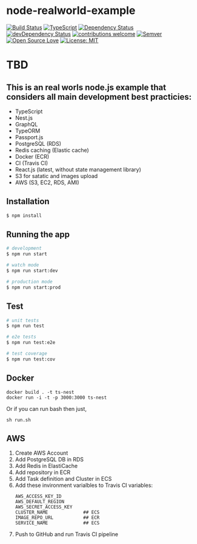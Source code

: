# node-realworld-example

[![Build Status](https://travis-ci.org/morzhanov/node-realworld-example.svg?branch=master)](https://travis-ci.org/morzhanov/node-realworld-example)
[![TypeScript](https://badges.frapsoft.com/typescript/code/typescript.svg?v=101)](https://github.com/ellerbrock/typescript-badges/)
[![Dependency Status](https://david-dm.org/morzhanov/node-realworld-example.svg)](https://david-dm.org/morzhanov/node-realworld-example)
[![devDependency Status](https://david-dm.org/morzhanov/node-realworld-example.svg)](https://david-dm.org/morzhanov/node-realworld-example#info=devDependencies)
[![contributions welcome](https://img.shields.io/badge/contributions-welcome-brightgreen.svg?style=flat)](https://github.com/morzhanov/node-realworld-example/issues)
[![Semver](http://img.shields.io/SemVer/2.0.0.png)](http://semver.org/spec/v2.0.0.html)
[![Open Source Love](https://badges.frapsoft.com/os/v1/open-source.png?v=103)](https://github.com/morzhanov/node-realworld-example/)
[![License: MIT](https://img.shields.io/badge/License-MIT-yellow.svg)](https://opensource.org/licenses/MIT)

# TBD

## This is an real worls node.js example that considers all main development best practicies:

* TypeScript
* Nest.js
* GraphQL
* TypeORM
* Passport.js
* PostgreSQL (RDS)
* Redis caching (Elastic cache)
* Docker (ECR)
* CI (Travis CI)
* React.js (latest, without state management library)
* S3 for satatic and images upload
* AWS (S3, EC2, RDS, AMI)

## Installation

```bash
$ npm install
```

## Running the app

```bash
# development
$ npm run start

# watch mode
$ npm run start:dev

# production mode
$ npm run start:prod
```

## Test

```bash
# unit tests
$ npm run test

# e2e tests
$ npm run test:e2e

# test coverage
$ npm run test:cov
```

## Docker

```
docker build . -t ts-nest
docker run -i -t -p 3000:3000 ts-nest
```

Or if you can run bash then just,
```
sh run.sh
```

## AWS

1. Create AWS Account
2. Add PostgreSQL DB in RDS
3. Add Redis in ElastiCache
4. Add repository in ECR
5. Add Task definition and Cluster in ECS
6. Add these invironment varialbles to Travis CI variables:
   ```
   AWS_ACCESS_KEY_ID
   AWS_DEFAULT_REGION
   AWS_SECRET_ACCESS_KEY
   CLUSTER_NAME             ## ECS
   IMAGE_REPO_URL           ## ECR
   SERVICE_NAME             ## ECS
   ```
7. Push to GitHub and run Travis CI pipeline

